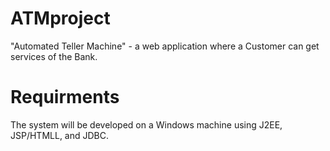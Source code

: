 # ATMproject
"Automated Teller Machine" - a web application where a Customer can get services of the Bank.

# Requirments
The system will be developed on a Windows machine using J2EE, JSP/HTMLL, and JDBC. 
